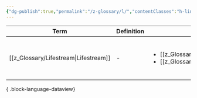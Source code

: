 ```yaml
---
{"dg-publish":true,"permalink":"/z-glossary/l/","contentClasses":"h-line hr-no-icon","tags":["GlossaryIndex/Letter"],"noteIcon":""}
---
```




| Term                                     | Definition | Topic                                                                                                 | Related                                                                                                                                                                                   |
| ---------------------------------------- | ---------- | ----------------------------------------------------------------------------------------------------- | ----------------------------------------------------------------------------------------------------------------------------------------------------------------------------------------- |
| [[z_Glossary/Lifestream\|Lifestream]] | \-         | <ul><li>[[z_Glossary/Index/Faith.md\\|Faith]]</li><li>[[z_Glossary/Index/Magic.md\\|Magic]]</li></ul> | <ul><li>[[z_Glossary/aether.md\\|aether]]</li><li>[[z_Glossary/Athtar.md\\|Athtar]]</li><li>[[z_Glossary/Index/Faith.md\\|Faith]]</li><li>[[z_Glossary/Index/Magic.md\\|Magic]]</li></ul> |

{ .block-language-dataview}
